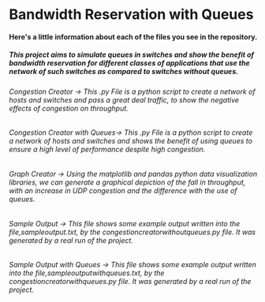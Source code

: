 # Bandwidth Reservation with Queues
<p>
<h4>Here's a little information about each of the files you see in the repository. </h4>
<p>
<h5>This project aims to simulate queues in switches and show the benefit of bandwidth reservation for different classes of applications that use the network of such switches as compared to switches without queues. <h5>
<p>
<h6>Congestion Creator -> This .py File is a python script to create a network of hosts and switches and pass a great deal traffic, to show the negative effects of congestion on throughput. <h6>
<p>
<h6>Congestion Creator with Queues-> This .py File is a python script to create a network of hosts and switches and shows the benefit of using queues to ensure a high level of performance despite high congestion. <h6>
<p>
<h6>Graph Creator -> Using the matplotlib and pandas python data visualization libraries, we can generate a graphical depiction of the fall in throughput, with an increase in UDP congestion and the difference with the use of queues.<h6>
<p>
<h6>Sample Output  -> This file shows some example output written into the file,sampleoutput.txt, by the congestioncreatorwithoutqueues.py file. It was generated by a real run of the project. 

<h6>Sample Output with Queues -> This file shows some example output written into the file,sampleoutputwithqueues.txt, by the congestioncreatorwithqueues.py file. It was generated by a real run of the project. 



